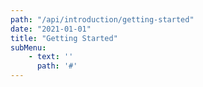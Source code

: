 ```yaml
---
path: "/api/introduction/getting-started"
date: "2021-01-01"
title: "Getting Started"
subMenu: 
    - text: ''
      path: '#'
---
```


